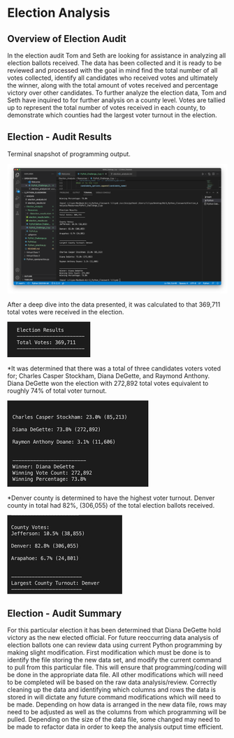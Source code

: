 # Election Analysis

## Overview of Election Audit

In the election audit Tom and Seth are looking for assistance in analyzing all election ballots received. The data has been collected and it is ready to be reviewed and processed with the goal in mind find the total number of all votes collected, identify all candidates who received votes and ultimately the winner, along with the total amount of votes received and percentage victory over other candidates. To further analyze the election data, Tom and Seth have inquired to for further analysis on a county level. Votes are tallied up to represent the total number of votes received in each county, to demonstrate which counties had the largest voter turnout in the election. 


## Election - Audit Results

Terminal snapshot of programming output.

![](https://github.com/LMarty22/Election_Analysis/blob/main/3_Python_Terminal_Screenshot.png)

After a deep dive into the data presented, it was calculated to that 369,711 total votes were received in the election.

![](https://github.com/LMarty22/Election_Analysis/blob/main/Total%20Number%20of%20Votes.png)

*It was determined that there was a total of three candidates voters voted for; Charles Casper Stockham, Diana DeGette, and Raymond Anthony. Diana DeGette won the election with 272,892 total votes equivalent to roughly 74% of total voter turnout. 

![](https://github.com/LMarty22/Election_Analysis/blob/main/Results%20by%20Candidate.png)

*Denver county is determined to have the highest voter turnout. Denver county in total had 82%, (306,055) of the total election ballots received. 

![](https://github.com/LMarty22/Election_Analysis/blob/main/Results%20by%20County%20.png)

 
## Election - Audit Summary

For this particular election it has been determined that Diana DeGette hold victory as the new elected official. For future reoccurring data analysis of election ballots one can review data using current Python programming by making slight modification. First modification which must be done is to identify the file storing the new data set, and modify the current command to pull from this particular file. This will ensure that programming/coding will be done in the appropriate data file.  All other modifications which will need to be completed will be based on the raw data analysis/review. Correctly cleaning up the data and identifying which columns and rows the data is stored in will dictate any future command modifications which will need to be made. Depending on how data is arranged in the new data file, rows may need to be adjusted as well as the columns from which programming will be pulled. Depending on the size of the data file, some changed may need to be made to refactor data in order to keep the analysis output time efficient. 
